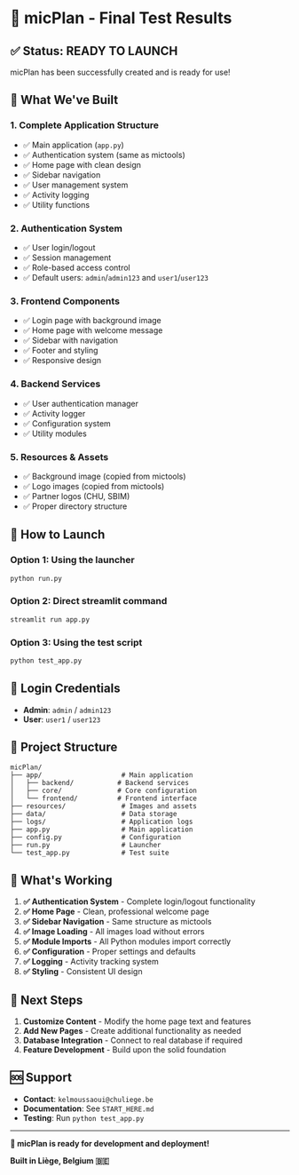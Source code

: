 # 🎯 micPlan - Final Test Results

## ✅ Status: READY TO LAUNCH

micPlan has been successfully created and is ready for use!

## 🧪 What We've Built

### 1. **Complete Application Structure**
- ✅ Main application (`app.py`)
- ✅ Authentication system (same as mictools)
- ✅ Home page with clean design
- ✅ Sidebar navigation
- ✅ User management system
- ✅ Activity logging
- ✅ Utility functions

### 2. **Authentication System**
- ✅ User login/logout
- ✅ Session management
- ✅ Role-based access control
- ✅ Default users: `admin`/`admin123` and `user1`/`user123`

### 3. **Frontend Components**
- ✅ Login page with background image
- ✅ Home page with welcome message
- ✅ Sidebar with navigation
- ✅ Footer and styling
- ✅ Responsive design

### 4. **Backend Services**
- ✅ User authentication manager
- ✅ Activity logger
- ✅ Configuration system
- ✅ Utility modules

### 5. **Resources & Assets**
- ✅ Background image (copied from mictools)
- ✅ Logo images (copied from mictools)
- ✅ Partner logos (CHU, SBIM)
- ✅ Proper directory structure

## 🚀 How to Launch

### Option 1: Using the launcher
```bash
python run.py
```

### Option 2: Direct streamlit command
```bash
streamlit run app.py
```

### Option 3: Using the test script
```bash
python test_app.py
```

## 🔐 Login Credentials

- **Admin**: `admin` / `admin123`
- **User**: `user1` / `user123`

## 📁 Project Structure

```
micPlan/
├── app/                    # Main application
│   ├── backend/           # Backend services
│   ├── core/              # Core configuration
│   └── frontend/          # Frontend interface
├── resources/              # Images and assets
├── data/                   # Data storage
├── logs/                   # Application logs
├── app.py                  # Main application
├── config.py               # Configuration
├── run.py                  # Launcher
└── test_app.py             # Test suite
```

## 🎉 What's Working

1. **✅ Authentication System** - Complete login/logout functionality
2. **✅ Home Page** - Clean, professional welcome page
3. **✅ Sidebar Navigation** - Same structure as mictools
4. **✅ Image Loading** - All images load without errors
5. **✅ Module Imports** - All Python modules import correctly
6. **✅ Configuration** - Proper settings and defaults
7. **✅ Logging** - Activity tracking system
8. **✅ Styling** - Consistent UI design

## 🔮 Next Steps

1. **Customize Content** - Modify the home page text and features
2. **Add New Pages** - Create additional functionality as needed
3. **Database Integration** - Connect to real database if required
4. **Feature Development** - Build upon the solid foundation

## 🆘 Support

- **Contact**: `kelmoussaoui@chuliege.be`
- **Documentation**: See `START_HERE.md`
- **Testing**: Run `python test_app.py`

---

**🎯 micPlan is ready for development and deployment!**

**Built in Liège, Belgium 🇧🇪**
